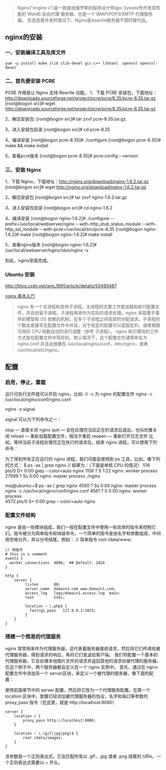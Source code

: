 >Nginx("engine x")是一款是由俄罗斯的程序设计师Igor Sysoev所开发高性能的 Web和 反向代理 服务器，也是一个 IMAP/POP3/SMTP 代理服务器。
在高连接并发的情况下，Nginx是Apache服务器不错的替代品。

## nginx的安装
### 一、安装编译工具及库文件
	yum -y install make zlib zlib-devel gcc-c++ libtool  openssl openssl-devel

### 二、首先要安装 PCRE
PCRE 作用是让 Nginx 支持 Rewrite 功能。
1、下载 PCRE 安装包，下载地址： http://downloads.sourceforge.net/project/pcre/pcre/8.35/pcre-8.35.tar.gz
	[root@bogon src]# wget http://downloads.sourceforge.net/project/pcre/pcre/8.35/pcre-8.35.tar.gz

2、解压安装包:
[root@bogon src]# tar zxvf pcre-8.35.tar.gz

3、进入安装包目录
[root@bogon src]# cd pcre-8.35

4、编译安装 
[root@bogon pcre-8.35]# ./configure
[root@bogon pcre-8.35]# make && make install

5、查看pcre版本
[root@bogon pcre-8.35]# pcre-config --version

### 三、安装 Nginx
1、下载 Nginx，下载地址：http://nginx.org/download/nginx-1.6.2.tar.gz
[root@bogon src]# wget http://nginx.org/download/nginx-1.6.2.tar.gz

2、解压安装包
[root@bogon src]# tar zxvf nginx-1.6.2.tar.gz

3、进入安装包目录
[root@bogon src]# cd nginx-1.6.2

4、编译安装
[root@bogon nginx-1.6.2]# ./configure --prefix=/usr/local/webserver/nginx --with-http_stub_status_module --with-http_ssl_module --with-pcre=/usr/local/src/pcre-8.35
[root@bogon nginx-1.6.2]# make
[root@bogon nginx-1.6.2]# make install

5、查看nginx版本
[root@bogon nginx-1.6.2]# /usr/local/webserver/nginx/sbin/nginx -v

到此，nginx安装完成。

### Ubuntu 安装
http://blog.csdn.net/wm_1991/article/details/50493487


[nginx 基本入门](https://zhuanlan.zhihu.com/p/24382606)
> nginx 有一个主进程和其他子进程。主进程的主要工作是加载和执行配置文件，并且驻留子进程。子进程用来作为实际的请求处理。nginx 采取基于事件的模型和 OS 依赖的机制，在多个子进程之间高效的分配请求。子进程的个数会直接写在配置文件中并且，对于给定的配置可以是固定的，或者根据可用的 CPU 核数自动的进行调整（参考 子进程）。 nginx 和它模块的工作方式是在配置文件中写好的。默认情况下，这个配置文件通常命名为 nginx.conf 并且会放置在 /usr/local/nginx/conf，/etc/nginx，或者 /usr/local/etc/nginx。
## 配置
### 启用，停止，重载
运行可执行文件就可以开启 nginx，比如:
	// -c 为 nginx 的配置文件
	nginx -c /usr/local/nginx/conf/nginx.conf

nginx -s signal

signal 可以为下列命令之一：

stop — 直接关闭 nginx
quit — 会在处理完当前正在的请求后退出，也叫优雅关闭
reload — 重新加载配置文件，相当于重启
reopen — 重新打开日志文件 比如，等待当前子进程处理完正在执行的请求后，结束 nginx 进程，可以使用下列命令：

为了得到所有正在运行的 nginx 进程，我们可能会使用到 ps 工具，比如，像下列的方式：
$ ps -ax | grep nginx
	// 结果为：（下面是单核 CPU 的情况）
	 516 pts/0    D+     0:00 grep --color=auto nginx
	 1156 ?        S      1:22 nginx: worker process
	27999 ?        Ss     0:00 nginx: master process ./nginx

mxj@ubuntu:~$ ps -ax | grep nginx
	 4560 ?        Ss     0:00 nginx: master process nginx -c /usr/local/nginx/conf/nginx.conf
	 4561 ?        S      0:00 nginx: worker process                    
	 4572 pts/0    S+     0:00 grep --color=auto nginx

### 配置文件结构
nginx 是由一些模块组成，我们一般在配置文件中使用一些具体的指令来控制它们。指令被分为简单指令和块级命令。一个简单的指令是由名字和参数组成，中间用空格分开，并以分号结尾。例如：
	// 简单指令
	root /data/www;

	// 块指令
	# this is a comment
	events {
	  worker_connections  4096;  ## Default: 1024
	}

	http {
	    server { 
	         listen       80;
	         server_name  domain1.com www.domain1.com;
	         access_log   logs/domain1.access.log  main;
	         root         html;

	         location ~ \.php$ {
	           fastcgi_pass   127.0.0.1:1025;
	         }
	    }
	}

### 搭建一个简易的代理服务
nginx 常常用来作为代理服务器，这代表着服务器接收请求，然后将它们传递给被代理服务器，得到请求的响应，再将它们发送给客户端。 我们将配置一个基本的代理服务器，它会处理本地图片文件的请求并返回其他的请求给被代理的服务器。在这个例子中，两个服务器都会定义在一个 nginx 实例中。 首先，通过在 nginx 配置文件中添加另一个 server区块，来定义一个被代理的服务器，像下面的配置：

使用前面章节中的 server 配置，然后将它改为一个代理服务配置。在第一个 location 区块中，放置已经添加被代理服务器的协议，名字和端口等参数的 proxy_pass 指令（在这里，就是 http://localhost:8080）

	server {
	    location / {
	        proxy_pass http://localhost:8080;
	    }

	    location ~ \.(gif|jpg|png)$ {
    		root /data/images;
		}
	}
该参数是一个正则表达式，它会匹配所有以 .gif，.jpg 或者 .png 结尾的 URIs。一个正则表达式需要以 ~ 开头。




